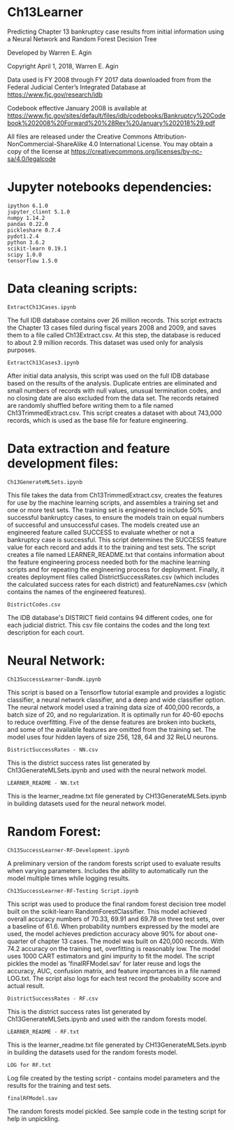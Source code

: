 # Ch13Learner
Predicting Chapter 13 bankruptcy case results from initial information using a Neural Network and Random Forest Decision Tree

Developed by Warren E. Agin

Copyright April 1, 2018, Warren E. Agin

Data used is FY 2008 through FY 2017 data downloaded from from the Federal Judicial Center’s Integrated Database at https://www.fjc.gov/research/idb 

Codebook effective January 2008 is available at https://www.fjc.gov/sites/default/files/idb/codebooks/Bankruptcy%20Codebook%202008%20Forward%20%28Rev%20January%202018%29.pdf

All files are released under the Creative Commons Attribution-NonCommercial-ShareAlike 4.0 International License. You may obtain a copy of the license at https://creativecommons.org/licenses/by-nc-sa/4.0/legalcode

# Jupyter notebooks dependencies:

	ipython 6.1.0
	jupyter_client 5.1.0
	numpy 1.14.2
	pandas 0.22.0
	pickleshare 0.7.4
	pydot1.2.4
	python 3.6.2	
	scikit-learn 0.19.1
	scipy 1.0.0
	tensorflow 1.5.0


# Data cleaning scripts:

	ExtractCh13Cases.ipynb

The full IDB database contains over 26 million records. This script extracts the Chapter 13 cases filed during fiscal years 2008 and 2009, and saves them to a file called Ch13Extract.csv. At this step, the database is reduced to about 2.9 million records. This dataset was used only for analysis purposes.
 
	ExtractCh13Cases3.ipynb

After initial data analysis, this script was used on the full IDB database based on the results of the analysis. Duplicate entries are eliminated and small numbers of records with null values, unusual termination codes, and no closing date are also excluded from the data set. The records retained are randomly shuffled before writing them to a file named Ch13TrimmedExtract.csv. This script creates a dataset with about 743,000 records, which is used as the base file for feature engineering.
	

# Data extraction and feature development files:

	Ch13GenerateMLSets.ipynb

This file takes the data from Ch13TrimmedExtract.csv, creates the features for use by the machine learning scripts, and assembles a training set and one or more test sets. The training set is engineered to include 50% successful bankruptcy cases, to ensure the models train on equal numbers of successful and unsuccessful cases. The models created use an engineered feature called SUCCESS to evaluate whether or not a bankruptcy case is successful. This script determines the SUCCESS feature value for each record and adds it to the training and test sets. The script creates a file named LEARNER_README.txt that contains information about the feature engineering process needed both for the machine learning scripts and for repeating the engineering process for deployment. Finally, it creates deployment files called DistrictSuccessRates.csv (which includes the calculated success rates for each district) and featureNames.csv (which contains the names of the engineered features).

	DistrictCodes.csv

The IDB database's DISTRICT field contains 94 different codes, one for each judicial district. This csv file contains the codes and the long text description for each court.

# Neural Network:

	Ch13SuccessLearner-DandW.ipynb

This script is based on a Tensorflow tutorial example and provides a logistic classifier, a neural network classifier, and a deep and wide classifier option. The neural network model used a training data size of 400,000 records, a batch size of 20, and no regularization. It is optimally run for 40-60 epochs to reduce overfitting. Five of the dense features are broken into buckets, and some of the available features are omitted from the training set. The model uses four hidden layers of size 256, 128, 64 and 32 ReLU neurons. 

	DistrictSuccessRates - NN.csv

This is the district success rates list generated by Ch13GenerateMLSets.ipynb and used with the neural network model.

	LEARNER_README - NN.txt

This is the learner_readme.txt file generated by CH13GenerateMLSets.ipynb in building datasets used for the neural network model.

# Random Forest:

	Ch13SuccessLearner-RF-Development.ipynb

A preliminary version of the random forests script used to evaluate results when varying parameters. Includes the ability to automatically run the model multiple times while logging results.

	Ch13SuccessLearner-RF-Testing Script.ipynb

This script was used to produce the final random forest decision tree model built on the scikit-learn RandomForestClassifier. This model achieved overall accuracy numbers of 70.33, 69.91 and 69.78 on three test sets, over a baseline of 61.6. When probability numbers expressed by the model are used, the model achieves prediction accuracy above 90% for about one-quarter of chapter 13 cases. The model was built on 420,000 records. With 74.2 accuracy on the training set, overfitting is reasonably low. The model uses 1000 CART estimators and gini impurity to fit the model. The script pickles the model as 'finalRFModel.sav' for later reuse and logs the accuracy, AUC, confusion matrix, and feature importances in a file named LOG.txt. The script also logs for each test record the probability score and actual result.

	DistrictSuccessRates - RF.csv

This is the district success rates list generated by Ch13GenerateMLSets.ipynb and used with the random forests model.

	LEARNER_README - RF.txt

This is the learner_readme.txt file generated by CH13GenerateMLSets.ipynb in building the datasets used for the random forests model.

	LOG for RF.txt

Log file created by the testing script - contains model parameters and the results for the training and test sets.

	finalRFModel.sav

The random forests model pickled. See sample code in the testing script for help in unpickling.
